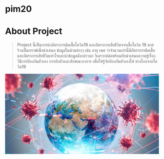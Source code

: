 # pim20

# About Project
> Project นี้เป็นการนำอัตราการติดเชื้อโควิด19 และอัตราการเสียชีวิตจากเชื้อโควิด 19 มาสร้างเป็นกราฟเพื่อนำเสนอ
> ข้อมูลในด้านต่างๆ เช่น อายุ เพศ ว่าจำนวนเท่านี้มีอัตราการติดเชื้อและอัตราการเสียชีวิตเท่าไรและนำข้อมูลดังกล่าวมา
> วิเคราะห์ต่อพร้อมกับนำเสนอความรู้เรื่องวิธีการป้องกันตัวเอง การกักตัวและลักษณะอาการ เพื่อให้รู้จักป้องกันตัวเองให้
> ห่างไกลจากโควิด19

![alt text](https://github.com/nutcha20/pim20/blob/main/covid_200330.jpg)
